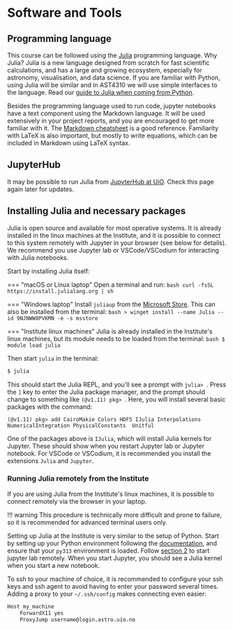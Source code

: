 # Software and Tools


## Programming language

This course can be followed using the [Julia](https://julialang.org/) programming language. Why Julia? Julia is a new language designed from scratch for fast scientific calculations, and has a large and growing ecosystem, especially for astronomy, visualisation, and data science. If you are familiar with Python, using Julia will be similar and in AST4310 we will use simple interfaces to the language. Read our [guide to Julia when coming from Python](julia.md).

Besides the programming language used to run code, jupyter notebooks have a text component using the Markdown language. It will be used extensively in your project reports, and you are encouraged to get more familiar with it. The [Markdown cheatsheet](https://github.com/adam-p/markdown-here/wiki/Markdown-Cheatsheet) is a good reference. Familiarity with LaTeX is also important, but mostly to write equations, which can be included in Markdown using LaTeX syntax.

## JupyterHub

It may be possible to run Julia from [JupyterHub at UiO](https://jupyterhub.uio.no/). Check this page again later for updates.

## Installing Julia and necessary packages

Julia is open source and available for most operative systems. It is already installed in the linux machines at the Institute, and it is possible to connect to this system remotely with Jupyter in your browser (see below for details). We recommend you use Jupyter lab or VSCode/VSCodium for interacting with Julia notebooks.

Start by installing Julia itself:

=== "macOS or Linux laptop"
    Open a terminal and run:
    ```bash
    curl -fsSL https://install.julialang.org | sh
    ```

=== "Windows laptop"
    Install `juliaup` from the [Microsoft Store](https://www.microsoft.com/store/apps/9NJNWW8PVKMN). This can also be installed from the terminal:
    ```bash
    > winget install --name Julia --id 9NJNWW8PVKMN -e -s msstore
    ```

=== "Institute linux machines"
    Julia is already installed in the Institute's linux machines, but its module needs to be loaded from the terminal:
    ```bash
    $ module load julia
    ```

Then start `julia` in the terminal:

```bash
$ julia
```

This should start the Julia REPL, and you'll see a prompt with `julia> `. Press the `]` key to enter the Julia package manager, and the prompt should change to something like `(@v1.11) pkg> `. Here, you will install several basic packages with the command:

```
(@v1.11) pkg> add CairoMakie Colors HDF5 IJulia Interpolations NumericalIntegration PhysicalConstants  Unitful 
```

One of the packages above is `IJulia`, which will install Julia kernels for Jupyter. These should show when you restart Jupyter lab or Jupyter notebook. For VSCode or VSCodium, it is recommended you install the extensions `Julia` and `Jupyter`.


### Running Julia remotely from the Institute

If you are using Julia from the Institute's linux machines, it is possible to connect remotely via the browser in your laptop.

!!! warning 
    This procedure is technically more difficult and prone to failure, so it is recommended for advanced terminal users only.

Setting up Julia at the Institute is very similar to the setup of Python. Start by setting up your Python environment following the [documentation](https://www.mn.uio.no/astro/english/services/it/help/programming/using-python.html), and ensure that your `py313` environment is loaded. Follow [section 2](https://www.mn.uio.no/astro/english/services/it/help/programming/using-python.html#jupyter) to start jupyter lab remotely. When you start Jupyter, you should see a Julia kernel when you start a new notebook.

To ssh to your machine of choice, it is recommended to configure your ssh keys and ssh agent to avoid having to enter your password several times. Adding a proxy to your `~/.ssh/config` makes connecting even easier:

```bash
Host my_machine
    ForwardX11 yes
    ProxyJump username@login.astro.uio.no
```
